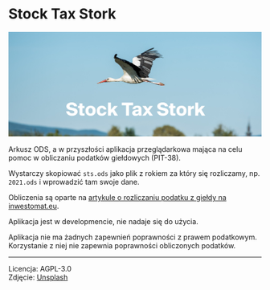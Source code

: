 # Stock Tax Stork

![Project Banner](./project_banner.jpg)

Arkusz ODS, a w przyszłości aplikacja przeglądarkowa mająca na celu pomoc w
obliczaniu podatków giełdowych (PIT-38).

Wystarczy skopiować `sts.ods` jako plik z rokiem za który się rozliczamy, np.
`2021.ods` i wprowadzić tam swoje dane.

Obliczenia są oparte na [artykule o rozliczaniu podatku z giełdy na inwestomat.eu](https://inwestomat.eu/jak-rozliczyc-podatek-z-gieldy/).

Aplikacja jest w developmencie, nie nadaje się do użycia.

Aplikacja nie ma żadnych zapewnień poprawności z prawem podatkowym. Korzystanie
z niej nie zapewnia poprawności obliczonych podatków.

---

Licencja: AGPL-3.0  
Zdjęcie: [Unsplash](https://unsplash.com/photos/zBxhsb0Od-E)
